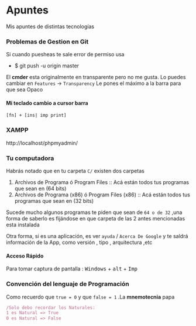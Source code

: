 # Apuntes

Mis apuntes de distintas tecnologías

### Problemas de Gestion en Git
Si cuando puesheas te sale error de permiso usa
- $ git push -u origin master



El **cmder** esta originalmente en transparente pero no me gusta. Lo puedes cambiar en `Features` -> `Transparency`  Le pones el máximo a la barra para que sea Opaco

#### Mi teclado cambio a cursor barra

````
[fn] + [ins| imp print]
````

### XAMPP

http://localhost/phpmyadmin/



### Tu computadora

Habrás notado que en tu carpeta `C/` existen dos carpetas

1. Archivos de Programa ó Program Files :: Acá están todos tus programas que sean en (64 bits)
2. Archivos de Programa (x86) ó Program Files (x86) :: Acá están todos tus programas que sean en (32 bits)

Sucede mucho algunos programas te piden que sean de `64 o de 32` ,una forma de saberlo es fijándose en que carpeta de las 2 antes mencionadas esta instalada

Otra forma, si es una aplicación, es ver  `ayuda`  / `Acerca De Google`  y te saldrá información de la App, como versión , tipo , arquitectura ,etc



#### Acceso Rápido

Para tomar captura de pantalla :  <kbd>Windows</kbd> + <kbd>alt</kbd> + <kbd>Imp</kbd> 



### Convención del lenguaje de Programación

Como recuerdo que `true = 0` y que  `false = 1` .La **mnemotecnia** papa

````javascript
/Solo debo recordar los Naturales:
1 es Natural => True
0 es Natural => False
````

